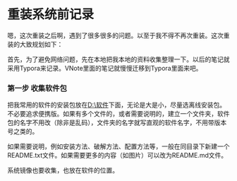 # 重装系统前记录
嗯，这次重装之后啊，遇到了很多很多的问题。以至于我不得不再次重装。这次重装的大致规划如下：

首先，为了避免网络问题，先在本地把我本地的资料收集整理一下。以后的笔记就采用Typora来记录。VNote里面的笔记就慢慢迁移到Typora里面来吧。

### 第一步 收集软件包

把我常用的软件的安装包放在[D:\软件](D:\软件)下面，无论是大是小，尽量选离线安装包。不必要追求便携版。如果有多个文件的，或者需要说明的，建立一个文件夹，软件包的名字不用改（除非是乱码），文件夹的名字就写直观的软件名字，不用带版本号之类的。

如果需要说明，例如安装方法、破解方法、配置方法等，一般在同目录下新建一个README.txt文件。如果需要更多的内容（如图片）可以改为README.md文件。

系统镜像也要收集，也放在软件的位置。
